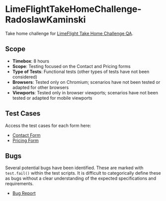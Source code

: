 # LimeFlightTakeHomeChallenge-RadoslawKaminski

Take home challenge for [LimeFlight Take Home Challenge QA](https://github.com/yaos/LimeFlightTakeHomeChallengeQA).

## Scope

- **Timebox**: 8 hours
- **Scope**: Testing focused on the Contact and Pricing forms
- **Type of Tests**: Functional tests (other types of tests have not been considered)
- **Browsers**: Tested only on Chromium; scenarios have not been tested or adapted for other browsers
- **Viewports**: Tested only in browser viewports; scenarios have not been tested or adapted for mobile viewports

## Test Cases

Access the test cases for each form here:

- [Contact Form](./docs/contact-form.feature)
- [Pricing Form](./docs/pricing-form.feature)

## Bugs

Several potential bugs have been identified. These are marked with `test.fail()` within the test scripts. It is difficult to categorically define these as bugs without a clear understanding of the expected specifications and requirements.

- [Bug Report](./docs/bugs.md)
